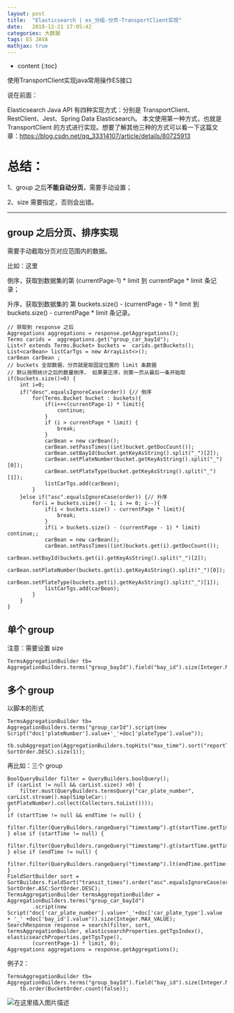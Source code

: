 ```yaml
---
layout: post
title:  "Elasticsearch | es_分组-分页-TransportClient实现"
date:   2018-12-21 17:05:42
categories: 大数据
tags: ES JAVA
mathjax: true
---
```


* content
{:toc}

使用TransportClient实现java常用操作ES接口




说在前面：

Elasticsearch Java API 有四种实现方式：分别是 TransportClient、RestClient、Jest、Spring Data Elasticsearch。
本文使用第一种方式，也就是 TransportClient 的方式进行实现。想要了解其他三种的方式可以看一下这篇文章：https://blog.csdn.net/qq_33314107/article/details/80725913

# 总结：

1、group 之后**不能自动分页**，需要手动设置；

2、size 需要指定，否则会出错。

---

## group 之后分页、排序实现

需要手动截取分页对应范围内的数据。

比如：这里

倒序，获取到数据集的第 (currentPage-1) * limit 到 currentPage * limit 条记录；

升序，获取到数据集的 第 buckets.size() - (currentPage - 1) * limit 到 buckets.size() - currentPage * limit 条记录。

    // 获取到 response 之后
    Aggregations aggregations = response.getAggregations();
    Terms carids =  aggregations.get("group_car_bayId");
    List<? extends Terms.Bucket> buckets =  carids.getBuckets();
    List<carBean> listCarTgs = new ArrayList<>();
    carBean carBean ;
    // buckets 全部数据，分页就是取固定位置的 limit 条数据
    // 默认按照统计之后的数量倒序， 如果要正序，则第一页从最后一条开始取
    if(buckets.size()>0) {
        int i=0;
        if("desc".equalsIgnoreCase(order)) {// 倒序
            for(Terms.Bucket bucket : buckets){
                if(i++<(currentPage-1) * limit){
                    continue;
                }
                if (i > currentPage * limit) {
                    break;
                }
                carBean = new carBean();
                carBean.setPassTimes((int)bucket.getDocCount());
                carBean.setBayId(bucket.getKeyAsString().split("_")[2]);
                carBean.setPlateNumber(bucket.getKeyAsString().split("_")[0]);
                carBean.setPlateType(bucket.getKeyAsString().split("_")[1]);
                listCarTgs.add(carBean);
            }
        }else if("asc".equalsIgnoreCase(order)) {// 升序
            for(i = buckets.size() - 1; i >= 0; i--){
                if(i < buckets.size() - currentPage * limit){
                    break;
                }
                if(i > buckets.size() - (currentPage - 1) * limit) continue;;
                carBean = new carBean();
                carBean.setPassTimes((int)buckets.get(i).getDocCount());
                carBean.setBayId(buckets.get(i).getKeyAsString().split("_")[2]);
                carBean.setPlateNumber(buckets.get(i).getKeyAsString().split("_")[0]);
                carBean.setPlateType(buckets.get(i).getKeyAsString().split("_")[1]);
                listCarTgs.add(carBean);
            }
        }
    }

## 单个 group

注意：需要设置 size 

    TermsAggregationBuilder tb=  AggregationBuilders.terms("group_bayId").field("bay_id").size(Integer.MAX_VALUE);



## 多个 group

以脚本的形式

    TermsAggregationBuilder tb=  AggregationBuilders.terms("group_carId").script(new Script("doc['plateNumber'].value+'_'+doc['plateType'].value"));
                tb.subAggregation(AggregationBuilders.topHits("max_time").sort("reportTime", SortOrder.DESC).size(1));
                
再比如：三个 group

    BoolQueryBuilder filter = QueryBuilders.boolQuery();
    if (carList != null && carList.size() >0) {
        filter.must(QueryBuilders.termsQuery("car_plate_number", carList.stream().map(SimpleCar:: getPlateNumber).collect(Collectors.toList())));
    }
    if (startTime != null && endTime != null) {
        filter.filter(QueryBuilders.rangeQuery("timestamp").gt(startTime.getTime()).lt(endTime.getTime()));
    } else if (startTime != null) {
        filter.filter(QueryBuilders.rangeQuery("timestamp").gt(startTime.getTime()));
    } else if (endTime != null) {
        filter.filter(QueryBuilders.rangeQuery("timestamp").lt(endTime.getTime()));
    }
    FieldSortBuilder sort = SortBuilders.fieldSort("transit_times").order("asc".equalsIgnoreCase(order)?SortOrder.ASC:SortOrder.DESC);
    TermsAggregationBuilder termsAggregationBuilder =  AggregationBuilders.terms("group_car_bayId")
            .script(new Script("doc['car_plate_number'].value+'_'+doc['car_plate_type'].value + '_' +doc['bay_id'].value")).size(Integer.MAX_VALUE);
    SearchResponse response = search(filter, sort, termsAggregationBuilder, elasticsearchProperties.getTgsIndex(), elasticsearchProperties.getTgsType(),
            (currentPage-1) * limit, 0);
    Aggregations aggregations = response.getAggregations();

                
例子2：

    TermsAggregationBuilder tb=  AggregationBuilders.terms("group_bayId").field("bay_id").size(Integer.MAX_VALUE);
        tb.order(BucketOrder.count(false));
        
   ![在这里插入图片描述](https://img-blog.csdnimg.cn/20181221170450368.png?x-oss-process=image/watermark,type_ZmFuZ3poZW5naGVpdGk,shadow_10,text_aHR0cHM6Ly9ibG9nLmNzZG4ubmV0L1ByZXBhcmVk,size_16,color_FFFFFF,t_70)     
        

        
